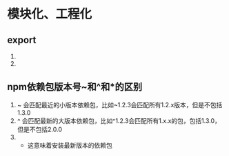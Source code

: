 # 模块化、工程化

## export

1.
2.

## npm依赖包版本号~和^和*的区别

1. ~ 会匹配最近的小版本依赖包，比如~1.2.3会匹配所有1.2.x版本，但是不包括1.3.0
2. ^ 会匹配最新的大版本依赖包，比如^1.2.3会匹配所有1.x.x的包，包括1.3.0，但是不包括2.0.0
3. * 这意味着安装最新版本的依赖包